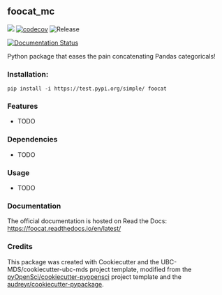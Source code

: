 ## foocat_mc 

![](https://github.com/miketianchen/foocat/workflows/build/badge.svg) [![codecov](https://codecov.io/gh/miketianchen/foocat/branch/master/graph/badge.svg)](https://codecov.io/gh/miketianchen/foocat) ![Release](https://github.com/miketianchen/foocat/workflows/Release/badge.svg)

[![Documentation Status](https://readthedocs.org/projects/foocat/badge/?version=latest)](https://foocat.readthedocs.io/en/latest/?badge=latest)

Python package that eases the pain concatenating Pandas categoricals!

### Installation:

```
pip install -i https://test.pypi.org/simple/ foocat
```

### Features
- TODO

### Dependencies

- TODO

### Usage

- TODO

### Documentation
The official documentation is hosted on Read the Docs: <https://foocat.readthedocs.io/en/latest/>

### Credits
This package was created with Cookiecutter and the UBC-MDS/cookiecutter-ubc-mds project template, modified from the [pyOpenSci/cookiecutter-pyopensci](https://github.com/pyOpenSci/cookiecutter-pyopensci) project template and the [audreyr/cookiecutter-pypackage](https://github.com/audreyr/cookiecutter-pypackage).
